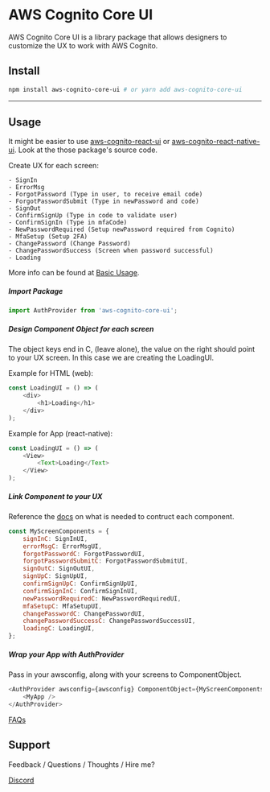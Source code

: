 # AWS Cognito Core UI

AWS Cognito Core UI is a library package that allows designers to customize the UX to work with AWS Cognito.

## Install

```bash
npm install aws-cognito-core-ui # or yarn add aws-cognito-core-ui
```

---

## Usage

It might be easier to use [aws-cognito-react-ui](https://github.com/luke-guan/aws-cognito-react-ui) or [aws-cognito-react-native-ui](https://github.com/luke-guan/aws-cognito-react-native-ui). Look at the those package's source code.

Create UX for each screen:

```
- SignIn
- ErrorMsg
- ForgotPassword (Type in user, to receive email code)
- ForgotPasswordSubmit (Type in newPassword and code)
- SignOut
- ConfirmSignUp (Type in code to validate user)
- ConfirmSignIn (Type in mfaCode)
- NewPasswordRequired (Setup newPassword required from Cognito)
- MfaSetup (Setup 2FA)
- ChangePassword (Change Password)
- ChangePasswordSuccess (Screen when password successful)
- Loading
```

More info can be found at [Basic Usage](docs/BasicUsage.md).

##### Import Package

```javascript
import AuthProvider from 'aws-cognito-core-ui';
```

##### Design Component Object for each screen

The object keys end in C, (leave alone), the value on the right should point to your UX screen. In this case we are creating the LoadingUI.

Example for HTML (web):

```javascript
const LoadingUI = () => (
    <div>
        <h1>Loading</h1>
    </div>
);
```

Example for App (react-native):

```javascript
const LoadingUI = () => (
    <View>
        <Text>Loading</Text>
    </View>
);
```

##### Link Component to your UX

Reference the [docs](docs/BasicUsage.md) on what is needed to contruct each component.

```javascript
const MyScreenComponents = {
    signInC: SignInUI,
    errorMsgC: ErrorMsgUI,
    forgotPasswordC: ForgotPasswordUI,
    forgotPasswordSubmitC: ForgotPasswordSubmitUI,
    signOutC: SignOutUI,
    signUpC: SignUpUI,
    confirmSignUpC: ConfirmSignUpUI,
    confirmSignInC: ConfirmSignInUI,
    newPasswordRequiredC: NewPasswordRequiredUI,
    mfaSetupC: MfaSetupUI,
    changePasswordC: ChangePasswordUI,
    changePasswordSuccessC: ChangePasswordSuccessUI,
    loadingC: LoadingUI,
};
```

##### Wrap your App with AuthProvider

Pass in your awsconfig, along with your screens to ComponentObject.

```javascript
<AuthProvider awsconfig={awsconfig} ComponentObject={MyScreenComponents}>
    <MyApp />
</AuthProvider>
```

[FAQs](docs/FAQs.md)

## Support

Feedback / Questions / Thoughts / Hire me?

[Discord](https://discord.gg/Mfwc5sg)
